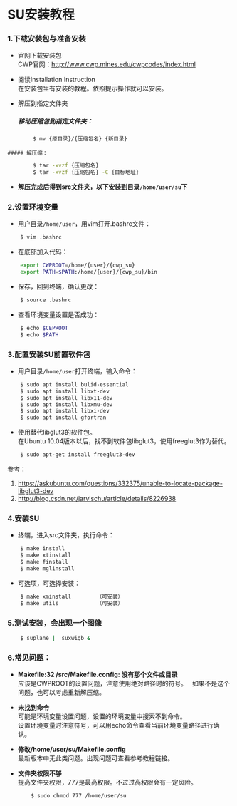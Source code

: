 SU安装教程
====

### 1.下载安装包与准备安装

* 官网下载安装包  
CWP官网：<http://www.cwp.mines.edu/cwpcodes/index.html>

* 阅读Installation Instruction  
在安装包里有安装的教程。依照提示操作就可以安装。

* 解压到指定文件夹  
	##### 移动压缩包到指定文件夹：  
```Bash
		$ mv {原目录}/{压缩包名} {新目录}
```
	##### 解压缩： 
```Bash
		$ tar -xvzf {压缩包名}
		$ tar -xvzf {压缩包名} -C {目标地址}
```

* **解压完成后得到src文件夹，以下安装到目录`/home/user/su`下**

### 2.设置环境变量

* 用户目录`/home/user`，用vim打开.bashrc文件：  
```Bash
	$ vim .bashrc
```

* 在底部加入代码：  
```Bash
	export CWPROOT=/home/{user}/{cwp_su}
	export PATH=$PATH:/home/{user}/{cwp_su}/bin
```
* 保存，回到终端，确认更改：  
```Bash
	$ source .bashrc
```

* 查看环境变量设置是否成功：  
```Bash
	$ echo $CEPROOT
	$ echo $PATH
```

### 3.配置安装SU前置软件包

* 用户目录`/home/user`打开终端，输入命令：  
```Bash
	$ sudo apt install bulid-essential
	$ sudo apt install libxt-dev
	$ sudo apt install libx11-dev
	$ sudo apt install libxmu-dev
	$ sudo apt install libxi-dev
	$ sudo apt install gfortran
```
* 使用替代libglut3的软件包。  
	在Ubuntu 10.04版本以后，找不到软件包libglut3，使用freeglut3作为替代。  

```Bash
	$ sudo apt-get install freeglut3-dev
```

参考：  
1. <https://askubuntu.com/questions/332375/unable-to-locate-package-libglut3-dev>
2. <http://blog.csdn.net/jarvischu/article/details/8226938>

### 4.安装SU

* 终端，进入src文件夹，执行命令：  
```Bash
	$ make install
	$ make xtinstall
	$ make finstall
	$ make mglinstall
```
* 可选项，可选择安装：  
```Bash
	$ make xminstall		（可安装）
	$ make utils			（可安装）
```

### 5.测试安装，会出现一个图像

```Bash
	$ suplane |  suxwigb &
```

### 6.常见问题：

* **Makefile:32 /src/Makefile.config: 没有那个文件或目录**  
	应该是CWPROOT的设置问题，注意使用绝对路径时的符号。  
	如果不是这个问题，也可以考虑重新解压缩。  

* **未找到命令**  
	可能是环境变量设置问题，设置的环境变量中搜索不到命令。  
	设置环境变量时注意符号，可以用echo命令查看当前环境变量路径进行确认。  

* **修改/home/user/su/Makefile.config**  
	最新版本中无此类问题。出现问题可查看参考教程链接。 

* **文件夹权限不够**  
	提高文件夹权限，777是最高权限。不过过高权限会有一定风险。  
	```Bash
		$ sudo chmod 777 /home/user/su
	```
